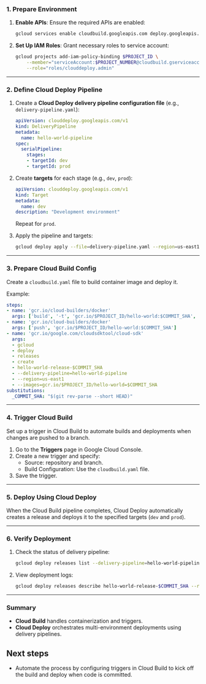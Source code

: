 ### **1. Prepare Environment**
1. **Enable APIs**:
   Ensure the required APIs are enabled:
   ```bash
   gcloud services enable cloudbuild.googleapis.com deploy.googleapis.com
   ```

2. **Set Up IAM Roles**:
   Grant necessary roles to service account:
   ```bash
   gcloud projects add-iam-policy-binding $PROJECT_ID \
       --member="serviceAccount:$PROJECT_NUMBER@cloudbuild.gserviceaccount.com" \
       --role="roles/clouddeploy.admin"
   ```

---

### **2. Define  Cloud Deploy Pipeline**
1. Create a **Cloud Deploy delivery pipeline configuration file** (e.g., `delivery-pipeline.yaml`):
   ```yaml
   apiVersion: clouddeploy.googleapis.com/v1
   kind: DeliveryPipeline
   metadata:
     name: hello-world-pipeline
   spec:
     serialPipeline:
       stages:
       - targetId: dev
       - targetId: prod
   ```

2. Create **targets** for each stage (e.g., `dev`, `prod`):
   ```yaml
   apiVersion: clouddeploy.googleapis.com/v1
   kind: Target
   metadata:
     name: dev
   description: "Development environment"
   ```
   Repeat for `prod`.

3. Apply the pipeline and targets:
   ```bash
   gcloud deploy apply --file=delivery-pipeline.yaml --region=us-east1
   ```

---

### **3. Prepare Cloud Build Config**
Create a `cloudbuild.yaml` file to build container image and deploy it.

Example:
```yaml
steps:
- name: 'gcr.io/cloud-builders/docker'
  args: ['build', '-t', 'gcr.io/$PROJECT_ID/hello-world:$COMMIT_SHA', '.']
- name: 'gcr.io/cloud-builders/docker'
  args: ['push', 'gcr.io/$PROJECT_ID/hello-world:$COMMIT_SHA']
- name: 'gcr.io/google.com/cloudsdktool/cloud-sdk'
  args:
  - gcloud
  - deploy
  - releases
  - create
  - hello-world-release-$COMMIT_SHA
  - --delivery-pipeline=hello-world-pipeline
  - --region=us-east1
  - --images=gcr.io/$PROJECT_ID/hello-world=$COMMIT_SHA
substitutions:
  _COMMIT_SHA: "$(git rev-parse --short HEAD)"
```

---

### **4. Trigger Cloud Build**
Set up a trigger in Cloud Build to automate builds and deployments when changes are pushed to a branch.

1. Go to the **Triggers** page in Google Cloud Console.
2. Create a new trigger and specify:
   - Source: repository and branch.
   - Build Configuration: Use the `cloudbuild.yaml` file.
3. Save the trigger.

---

### **5. Deploy Using Cloud Deploy**
When the Cloud Build pipeline completes, Cloud Deploy automatically creates a release and deploys it to the specified targets (`dev` and `prod`).

---

### **6. Verify Deployment**
1. Check the status of delivery pipeline:
   ```bash
   gcloud deploy releases list --delivery-pipeline=hello-world-pipeline --region=us-east1
   ```
2. View deployment logs:
   ```bash
   gcloud deploy releases describe hello-world-release-$COMMIT_SHA --region=us-east1
   ```

---

### **Summary**
- **Cloud Build** handles containerization and triggers.
- **Cloud Deploy** orchestrates multi-environment deployments using delivery pipelines.


## Next steps
- Automate the process by configuring triggers in Cloud Build to kick off the build and deploy when code is committed.
